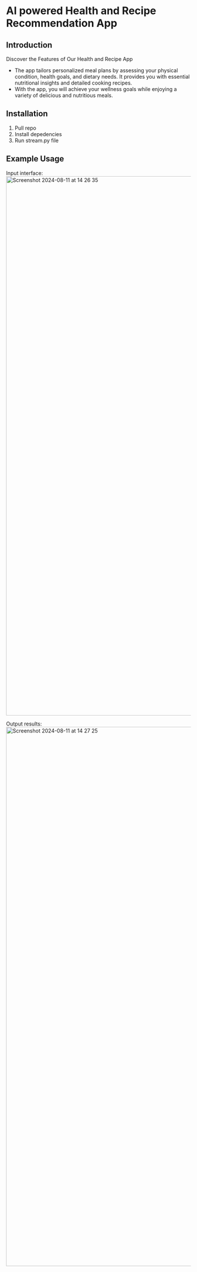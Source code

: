 # AI powered Health and Recipe Recommendation App

## Introduction
Discover the Features of Our Health and Recipe App
+ The app tailors personalized meal plans by assessing your physical condition, health goals, and dietary needs. It provides you with essential nutritional insights and detailed cooking recipes.
+ With the app, you will achieve your wellness goals while enjoying a variety of delicious and nutritious meals.

## Installation
1. Pull repo
2. Install depedencies
3. Run stream.py file

## Example Usage
Input interface:
<img width="1470" alt="Screenshot 2024-08-11 at 14 26 35" src="https://github.com/user-attachments/assets/5da508f6-0455-42d0-a04b-01a11ae994d6">

Output results:
<img width="1470" alt="Screenshot 2024-08-11 at 14 27 25" src="https://github.com/user-attachments/assets/63973fa4-e2e5-4a04-a15d-aa9bba9d12b8">
